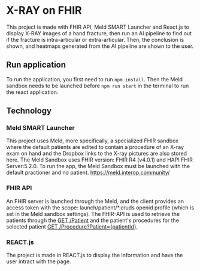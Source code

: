 # X-RAY on FHIR

This project is made with FHIR API, Meld SMART Launcher and React.js to display X-RAY images of a hand fracture, then run an AI pipeline to find out if the fracture is intra-articular or extra-articular. Then, the conclusion is shown, and heatmaps generated from the AI pipeline are shown to the user.

## Run application

To run the application, you first need to run `npm install`. Then the Meld sandbox needs to be launched before `npm run start` in the terminal to run the react application.

## Technology

### Meld SMART Launcher

This project uses Meld, more specifically, a specialized FHIR sandbox where the default patients are edited to contain a procedure of an X-ray exam on hand and the Dropbox links to the X-ray pictures are also stored here. The Meld Sandbox uses FHIR version: FHIR R4 (v4.0.1) and HAPI FHIR Server:5.2.0. To run the app, the Meld Sandbox must be launched with the default practioner and no patient.
https://meld.interop.community/

### FHIR API

An FHIR server is launched through the Meld, and the client provides an access token with the scope: launch/patient/\*.cruds openid profile (which is set in the Meld sandbox settings). The FHIR-API is used to retrieve the patients through the [GET /Patient](https://build.fhir.org/patient-definitions.html) and the patient's procedures for the selected patient [GET /Procedure?Patient={patientId}](https://fhir-ru.github.io/procedure.html#:~:text=Procedure%20is%20one%20of%20the,of%20the%20provision%20of%20care).

### REACT.js

The project is made in REACT.js to display the information and have the user intract with the page.
